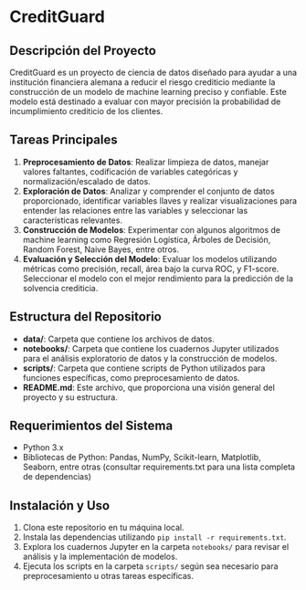 # CreditGuard

## Descripción del Proyecto
CreditGuard es un proyecto de ciencia de datos diseñado para ayudar a una institución financiera alemana a reducir el riesgo crediticio mediante la construcción de un modelo de machine learning preciso y confiable. Este modelo está destinado a evaluar con mayor precisión la probabilidad de incumplimiento crediticio de los clientes.

## Tareas Principales
1. **Preprocesamiento de Datos**: Realizar limpieza de datos, manejar valores faltantes, codificación de variables categóricas y normalización/escalado de datos.
2. **Exploración de Datos**: Analizar y comprender el conjunto de datos proporcionado, identificar variables llaves y realizar visualizaciones para entender las relaciones entre las variables y seleccionar las características relevantes.
3. **Construcción de Modelos**: Experimentar con algunos algoritmos de machine learning como Regresión Logística, Árboles de Decisión, Random Forest, Naive Bayes, entre otros.
4. **Evaluación y Selección del Modelo**: Evaluar los modelos utilizando métricas como precisión, recall, área bajo la curva ROC, y F1-score. Seleccionar el modelo con el mejor rendimiento para la predicción de la solvencia crediticia.

## Estructura del Repositorio
- **data/**: Carpeta que contiene los archivos de datos.
- **notebooks/**: Carpeta que contiene los cuadernos Jupyter utilizados para el análisis exploratorio de datos y la construcción de modelos.
- **scripts/**: Carpeta que contiene scripts de Python utilizados para funciones específicas, como preprocesamiento de datos.
- **README.md**: Este archivo, que proporciona una visión general del proyecto y su estructura.

## Requerimientos del Sistema
- Python 3.x
- Bibliotecas de Python: Pandas, NumPy, Scikit-learn, Matplotlib, Seaborn, entre otras (consultar requirements.txt para una lista completa de dependencias)

## Instalación y Uso
1. Clona este repositorio en tu máquina local.
2. Instala las dependencias utilizando `pip install -r requirements.txt`.
3. Explora los cuadernos Jupyter en la carpeta `notebooks/` para revisar el análisis y la implementación de modelos.
4. Ejecuta los scripts en la carpeta `scripts/` según sea necesario para preprocesamiento u otras tareas específicas.




